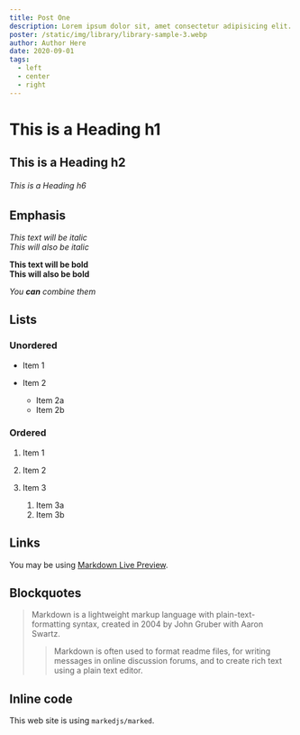 ```yaml
---
title: Post One
description: Lorem ipsum dolor sit, amet consectetur adipisicing elit. Repellendus enim soluta aliquid.
poster: /static/img/library/library-sample-3.webp
author: Author Here
date: 2020-09-01
tags:
  - left
  - center
  - right
---
```


# This is a Heading h1

## This is a Heading h2

###### This is a Heading h6

## Emphasis

_This text will be italic_\
_This will also be italic_

**This text will be bold**\
**This will also be bold**

_You **can** combine them_

## Lists

### Unordered

- Item 1
- Item 2

  - Item 2a
  - Item 2b

### Ordered

1. Item 1
2. Item 2
3. Item 3

   1. Item 3a
   2. Item 3b

## Links

You may be using [Markdown Live Preview](https://markdownlivepreview.com/).

## Blockquotes

> Markdown is a lightweight markup language with plain-text-formatting syntax, created in 2004 by John Gruber with Aaron Swartz.
>
> > Markdown is often used to format readme files, for writing messages in online discussion forums, and to create rich text using a plain text editor.

## Inline code

This web site is using `markedjs/marked`.
